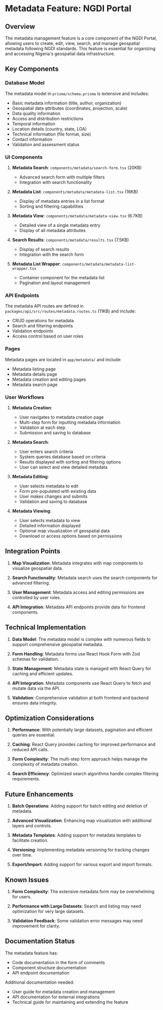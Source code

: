# Metadata Feature: NGDI Portal

## Overview
The metadata management feature is a core component of the NGDI Portal, allowing users to create, edit, view, search, and manage geospatial metadata following NGDI standards. This feature is essential for organizing and accessing Nigeria's geospatial data infrastructure.

## Key Components

### Database Model
The metadata model in `prisma/schema.prisma` is extensive and includes:
- Basic metadata information (title, author, organization)
- Geospatial data attributes (coordinates, projection, scale)
- Data quality information
- Access and distribution restrictions
- Temporal information
- Location details (country, state, LGA)
- Technical information (file format, size)
- Contact information
- Validation and assessment status

### UI Components
1. **Metadata Search**: `components/metadata/search-form.tsx` (20KB)
   - Advanced search form with multiple filters
   - Integration with search functionality

2. **Metadata List**: `components/metadata/metadata-list.tsx` (16KB)
   - Display of metadata entries in a list format
   - Sorting and filtering capabilities

3. **Metadata View**: `components/metadata/metadata-view.tsx` (6.7KB)
   - Detailed view of a single metadata entry
   - Display of all metadata attributes

4. **Search Results**: `components/metadata/results.tsx` (7.5KB)
   - Display of search results
   - Integration with the search form

5. **Metadata List Wrapper**: `components/metadata/metadata-list-wrapper.tsx`
   - Container component for the metadata list
   - Pagination and layout management

### API Endpoints
The metadata API routes are defined in `packages/api/src/routes/metadata.routes.ts` (11KB) and include:
- CRUD operations for metadata
- Search and filtering endpoints
- Validation endpoints
- Access control based on user roles

### Pages
Metadata pages are located in `app/metadata/` and include:
- Metadata listing page
- Metadata details page
- Metadata creation and editing pages
- Metadata search page

### User Workflows

1. **Metadata Creation**:
   - User navigates to metadata creation page
   - Multi-step form for inputting metadata information
   - Validation at each step
   - Submission and saving to database

2. **Metadata Search**:
   - User enters search criteria
   - System queries database based on criteria
   - Results displayed with sorting and filtering options
   - User can select and view detailed metadata

3. **Metadata Editing**:
   - User selects metadata to edit
   - Form pre-populated with existing data
   - User makes changes and submits
   - Validation and saving to database

4. **Metadata Viewing**:
   - User selects metadata to view
   - Detailed information displayed
   - Optional map visualization of geospatial data
   - Download or access options based on permissions

## Integration Points

1. **Map Visualization**: Metadata integrates with map components to visualize geospatial data.

2. **Search Functionality**: Metadata search uses the search components for advanced filtering.

3. **User Management**: Metadata access and editing permissions are controlled by user roles.

4. **API Integration**: Metadata API endpoints provide data for frontend components.

## Technical Implementation

1. **Data Model**: The metadata model is complex with numerous fields to support comprehensive geospatial metadata.

2. **Form Handling**: Metadata forms use React Hook Form with Zod schemas for validation.

3. **State Management**: Metadata state is managed with React Query for caching and efficient updates.

4. **API Integration**: Metadata components use React Query to fetch and mutate data via the API.

5. **Validation**: Comprehensive validation at both frontend and backend ensures data integrity.

## Optimization Considerations

1. **Performance**: With potentially large datasets, pagination and efficient queries are essential.

2. **Caching**: React Query provides caching for improved performance and reduced API calls.

3. **Form Complexity**: The multi-step form approach helps manage the complexity of metadata creation.

4. **Search Efficiency**: Optimized search algorithms handle complex filtering requirements.

## Future Enhancements

1. **Batch Operations**: Adding support for batch editing and deletion of metadata.

2. **Advanced Visualization**: Enhancing map visualization with additional layers and controls.

3. **Metadata Templates**: Adding support for metadata templates to facilitate creation.

4. **Versioning**: Implementing metadata versioning for tracking changes over time.

5. **Export/Import**: Adding support for various export and import formats.

## Known Issues

1. **Form Complexity**: The extensive metadata form may be overwhelming for users.

2. **Performance with Large Datasets**: Search and listing may need optimization for very large datasets.

3. **Validation Feedback**: Some validation error messages may need improvement for clarity.

## Documentation Status

The metadata feature has:
- Code documentation in the form of comments
- Component structure documentation
- API endpoint documentation

Additional documentation needed:
- User guide for metadata creation and management
- API documentation for external integrations
- Technical guide for maintaining and extending the feature 